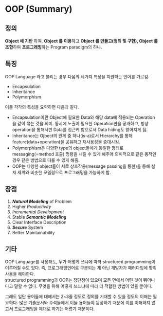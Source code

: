 # OOP (Summary)

## 정의

**Object 에 기반** 하여, **Object 를 이용**하고 **Object 를 만들고(정의 및 구현), Object 를 조합**하여 **프로그래밍**하는 Program paradigm의 하나.  

## 특징

OOP Language 라고 불리는 경우 다음의 세가지 특성을 지원하는 언어를 가르킴.

- Encapsulation
- Inheritance
- Polymorphism

이들 각각의 특성을 요약하면 다음과 같다.

- Encapsulation이란 Object에 필요한 Data와 해당 data에 적용되는 Operation을 같이 묶는 것을 의미. 동시에 노출이 필요한 Operation만을 공개하고, 항상 operation을 통해서만 Data를 접근케 함으로서 Data hiding도 얻어지게 됨.
- Inheritance는 Ojbect의 관계 중 하나(is-a)로서 Hierarchy를 통해 feature(data+operation)을 공유하고 재사용성을 증대시킴.
- Polymorphism은 다양한 type의 object들에게 동일한 형태로 messaging(=method 호출) 명령을 내릴 수 있게 해주어 의미적으로 같은 동작인 경우 같은 방법으로 다룰 수 있게 해줌.
- OOP는 다양한 object들이 서로 상호작용(message passing을 통한)을 통해 실제 세계와 비슷한 모델링으로 프로그래밍을 가능하게 함.

## 장점

1. ***Natural Modeling*** of Problem
2. Higher *Productivity*
3. *Incremental Development*
4. Stable ***Semantic Modeling***
5. Clear Interface Description
6. ***Secure*** System
7. Better Maintainability

## 기타

OOP Language를 사용해도, 누가 어떻게 쓰냐에 따라 structured programming이 이루어질 수도 있다. 즉, 프로그래밍언어로 구분되는 게 아닌 개발자가 패러다임에 맞춰 사용을 해야한다.  
structured programming과 OOP는 장단점이 있으며 모든 면에서 어떤 것이 뛰어나다고 말할 수 없다.  무엇을 위해 어떻게 쓰느냐에 따라 더 적합한 방법이 있을 뿐이다.  
  
그래도 일단 용어들에 대해서는 2~3줄 정도로 정의를 기재할 수 있을 정도의 이해는 필요하다. 많은 기술문서와 주석들에서 이들 용어들이 등장하기 때문에 이를 이해하지 않고서 프로그래밍을 제대로 하기는 어렵기 때문이다.